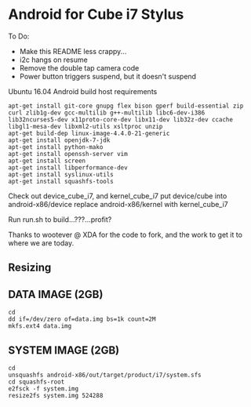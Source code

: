 Android for Cube i7 Stylus
=========

To Do:

  * Make this README less crappy...
  * i2c hangs on resume
  * Remove the double tap camera code
  * Power button triggers suspend, but it doesn't suspend

Ubuntu 16.04 Android build host requirements

    apt-get install git-core gnupg flex bison gperf build-essential zip curl zlib1g-dev gcc-multilib g++-multilib libc6-dev-i386 lib32ncurses5-dev x11proto-core-dev libx11-dev lib32z-dev ccache libgl1-mesa-dev libxml2-utils xsltproc unzip
    apt-get build-dep linux-image-4.4.0-21-generic
    apt-get install openjdk-7-jdk
    apt-get install python-mako
    apt-get install openssh-server vim
    apt-get install screen
    apt-get install libperformance-dev
    apt-get install syslinux-utils
    apt-get install squashfs-tools

Check out device_cube_i7, and kernel_cube_i7
put device/cube into android-x86/device
replace android-x86/kernel with kernel_cube_i7

Run run.sh to build...???...profit?

Thanks to wootever @ XDA for the code to fork, and the work to get it to where we are today.

Resizing
-----

DATA IMAGE (2GB)
-----
    cd
    dd if=/dev/zero of=data.img bs=1k count=2M
    mkfs.ext4 data.img

SYSTEM IMAGE (2GB)
-----
    cd
    unsquashfs android-x86/out/target/product/i7/system.sfs
    cd squashfs-root
    e2fsck -f system.img
    resize2fs system.img 524288

